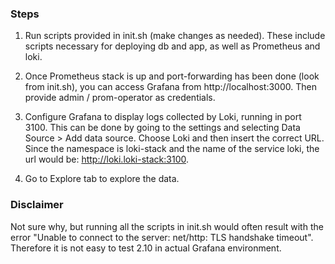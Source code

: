### Steps

1. Run scripts provided in init.sh (make changes as needed). These include scripts necessary for deploying db and app, as well as Prometheus and loki.

2. Once Prometheus stack is up and port-forwarding has been done (look from init.sh), you can access Grafana from http://localhost:3000. Then provide admin / prom-operator as credentials.

3. Configure Grafana to display logs collected by Loki, running in port 3100. This can be done by going to the settings and selecting Data Source > Add data source. Choose Loki and then insert the correct URL. Since the namespace is loki-stack and the name of the service loki, the url would be: http://loki.loki-stack:3100.

4. Go to Explore tab to explore the data.

### Disclaimer

Not sure why, but running all the scripts in init.sh would often result with the error "Unable to connect to the server: net/http: TLS handshake timeout". Therefore it is not easy to test 2.10 in actual Grafana environment.